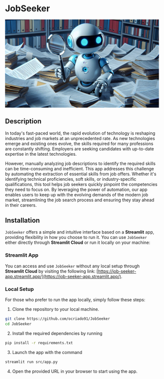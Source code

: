 # JobSeeker

<p align="center">
  <img src="https://github.com/ocriado91/JobSeeker/blob/3-update-readmemd/docs/pics/OIG2.jpeg?raw=true"/>
</p>

## Description
In today's fast-paced world, the rapid evolution of technology is reshaping
industries and job markets at an unprecedented rate. As new technologies emerge
and existing ones evolve, the skills required for many professions are constantly
shifting. Employers are seeking candidates with up-to-date expertise in the latest
technologies.

However, manually analyzing job descriptions to identify the required skills can
be time-consuming and inefficient. This app addresses this challenge by automating
the extraction of essential skills from job offers. Whether it's identifying
technical proficiencies, soft skills, or industry-specific qualifications, this
tool helps job seekers quickly pinpoint the competencies they need to focus on.
By leveraging the power of automation, our app enables users to keep up with the
evolving demands of the modern job market, streamlining the job search process
and ensuring they stay ahead in their careers.

## Installation

`JobSeeker` offers a simple and intuitive interface based on a **Streamlit** app, providing flexibility in how you choose to run it. You can use `JobSeeker` either directly through **Streamlit Cloud** or run it locally on your machine:

### Streamlit App

You can access and use `JobSeeker` without any local setup through **Streamlit Cloud** by visiting the following link: [https://job-seeker-app.streamlit.app/](https://job-seeker-app.streamlit.app/).

### Local Setup

For those who prefer to run the app locally, simply follow these steps:
1. Clone the repository to your local machine.
```bash
git clone https://github.com/ocriado91/JobSeeker
cd JobSeeker
```
2. Install the required dependencies by running
```bash
pip install -r requirements.txt
```
3. Launch the app with the command
```bash
streamlit run src/app.py
```
4. Open the provided URL in your browser to start using the app.